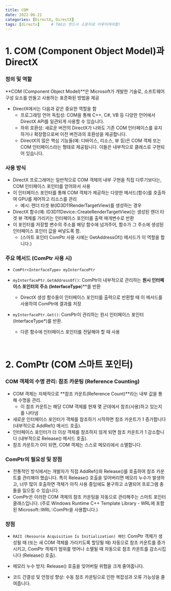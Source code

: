 ```yaml
---
title: COM
date: 2022-06-21
categories: [DirectX, DirectX]
tags: [directx]		# TAG는 반드시 소문자로 이루어져야함!
---
```


# 1. COM (Component Object Model)과 DirectX

### 정의 및 역할

**COM (Component Object Model)**은 Microsoft가 개발한 기술로, 소프트웨어 구성 요소를 만들고 사용하는 표준화된 방법을 제공
* DirectX에서는 다음과 같은 중요한 역할을 함
  * 프로그래밍 언어 독립성: COM을 통해 C++, C#, VB 등 다양한 언어에서 DirectX API를 일관되게 사용할 수 있습니다.
  * 하위 호환성: 새로운 버전의 DirectX가 나와도 기존 COM 인터페이스를 유지하거나 확장함으로써 이전 버전과의 호환성을 제공합니다.
  * DirectX의 많은 핵심 기능들(예: 디바이스, 리소스, 뷰 등)은 COM 객체 또는 COM 인터페이스라는 형태로 제공됩니다. 이들은 내부적으로 클래스로 구현되어 있습니다.

### 사용 방식

* DirectX 프로그래머는 일반적으로 COM 객체의 내부 구현을 직접 다루기보다는, COM 인터페이스 포인터를 얻어와서 사용
* 이 인터페이스 포인터를 통해 COM 객체가 제공하는 다양한 메서드(함수)를 호출하여 GPU를 제어하고 리소스를 관리
  * 예시: 렌더 타겟 뷰(ID3D11RenderTargetView)를 생성하는 경우
* DirectX 함수(예: ID3D11Device::CreateRenderTargetView)는 생성된 렌더 타겟 뷰 객체를 가리키는 인터페이스 포인터를 출력 매개변수로 반환
* 이 포인터를 저장할 변수의 주소를 해당 함수에 넘겨주어, 함수가 그 주소에 생성된 인터페이스 포인터 값을 써넣도록 함. 
  * (스마트 포인터 ComPtr 사용 시에는 GetAddressOf() 메서드가 이 역할을 합니다.)


### 주요 메서드 (ComPtr 사용 시)

* `ComPtr<InterfaceType> myInterfacePtr`

* `myInterfacePtr.GetAddressOf()`: ComPtr이 내부적으로 관리하는 **원시 인터페이스 포인터의 주소 (InterfaceType**)**를 반환
  * DirectX 생성 함수들이 인터페이스 포인터를 출력으로 반환할 때 이 메서드를 사용하여 ComPtr에 결과를 저장

* `myInterfacePtr.Get()`: ComPtr이 관리하는 원시 인터페이스 포인터 (InterfaceType*)를 반환.
  *  다른 함수에 인터페이스 포인터를 전달해야 할 때 사용

<br>

# 2. ComPtr (COM 스마트 포인터) 

### COM 객체의 수명 관리: 참조 카운팅 (Reference Counting)

* COM 객체는 자체적으로 **참조 카운트(Reference Count)**라는 내부 값을 통해 수명을 관리.
  * 이 참조 카운트는 해당 COM 객체를 현재 몇 군데에서 참조(사용)하고 있는지를 나타냄
* 새로운 인터페이스 포인터가 객체를 참조하기 시작하면 참조 카운트가 1 증가합니다 (내부적으로 AddRef() 메서드 호출).
* 인터페이스 포인터가 더 이상 객체를 참조하지 않게 되면 참조 카운트가 1 감소합니다 (내부적으로 Release() 메서드 호출).
* 참조 카운트가 0이 되면, COM 객체는 스스로 메모리에서 소멸합니다.

### ComPtr의 필요성 및 장점

* 전통적인 방식에서는 개발자가 직접 AddRef()와 Release()를 호출하여 참조 카운트를 관리해야 했습니다. 특히 Release() 호출을 잊어버리면 메모리 누수가 발생하고, 너무 많이 호출하면 객체가 아직 사용 중임에도 불구하고 소멸되어 프로그램 충돌을 일으킬 수 있습니다.
* ComPtr은 이러한 COM 객체의 참조 카운팅을 자동으로 관리해주는 스마트 포인터 클래스입니다. (주로 Windows Runtime C++ Template Library - WRL에 포함된 Microsoft::WRL::ComPtr을 사용합니다.)

### 장점

* `RAII (Resource Acquisition Is Initialization) 패턴`: ComPtr 객체가 생성될 때 (또는 새 COM 객체를 가리키도록 할당될 때) 자동으로 참조 카운트를 증가시키고, ComPtr 객체가 범위를 벗어나 소멸될 때 자동으로 참조 카운트를 감소시킵니다 (Release() 호출).

* 메모리 누수 방지: Release() 호출을 잊어버릴 위험을 크게 줄여줍니다.

* 코드 간결성 및 안정성 향상: 수동 참조 카운팅으로 인한 복잡성과 오류 가능성을 줄여줍니다.